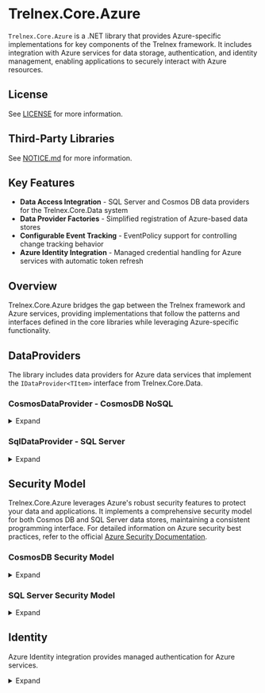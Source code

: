# Trelnex.Core.Azure

`Trelnex.Core.Azure` is a .NET library that provides Azure-specific implementations for key components of the Trelnex framework. It includes integration with Azure services for data storage, authentication, and identity management, enabling applications to securely interact with Azure resources.

## License

See [LICENSE](LICENSE) for more information.

## Third-Party Libraries

See [NOTICE.md](NOTICE.md) for more information.

## Key Features

- **Data Access Integration** - SQL Server and Cosmos DB data providers for the Trelnex.Core.Data system
- **Data Provider Factories** - Simplified registration of Azure-based data stores
- **Configurable Event Tracking** - EventPolicy support for controlling change tracking behavior
- **Azure Identity Integration** - Managed credential handling for Azure services with automatic token refresh

## Overview

Trelnex.Core.Azure bridges the gap between the Trelnex framework and Azure services, providing implementations that follow the patterns and interfaces defined in the core libraries while leveraging Azure-specific functionality.

## DataProviders

The library includes data providers for Azure data services that implement the `IDataProvider<TItem>` interface from Trelnex.Core.Data.

### CosmosDataProvider - CosmosDB NoSQL

<details>

<summary>Expand</summary>

&nbsp;

`CosmosDataProvider` is an `IDataProvider<TItem>` that uses Azure Cosmos DB NoSQL API as a backing store, providing scalable, globally distributed data access.

#### CosmosDataProvider - Dependency Injection

The `AddCosmosDataProviders` method takes a `Action<IDataProviderOptions>` `configureDataProviders` delegate. This delegate configures the necessary `IDataProvider` instances for the application.

```csharp
    public static void Add(
        IServiceCollection services,
        IConfiguration configuration,
        ILogger bootstrapLogger)
    {
        services
            .AddAuthentication(configuration)
            .AddPermissions(bootstrapLogger);

        services
            .AddSwaggerToServices()
            .AddAzureIdentity(
                configuration,
                bootstrapLogger)
            .AddCosmosDataProviders(
                configuration,
                bootstrapLogger,
                options => options.AddUsersDataProviders());
    }
```

```csharp
    public static IDataProviderOptions AddUsersDataProviders(
        this IDataProviderOptions options)
    {
        return options
            .Add<User>(
                typeName: "user",
                itemValidator: User.Validator,
                commandOperations: CommandOperations.All);
    }
```

#### CosmosDataProvider - Configuration

`appsettings.json` specifies the configuration of a `CosmosDataProvider`. Values like connection strings can be sourced from environment variables for security.

```json
  "Azure.CosmosDataProviders": {
    "EndpointUri": "FROM_ENV",
    "DatabaseId": "trelnex-core-data-tests",
    "Containers": {
      "test-item": {
        "ContainerId": "test-items",
        "EventPolicy": "AllChanges",
        "EventTimeToLive": 31556952
      },
      "encrypted-test-item": {
        "ContainerId": "test-items",
        "EventPolicy": "OnlyTrackAttributeChanges",
        "Encryption": {
          "Primary": {
            "CipherName": "AesGcm",
            "Secret": "5709bb5e-8dc6-49cf-919c-7483acca06be"
          },
          "Secondary": [
            {
              "CipherName": "AesGcm",
              "Secret": "fa577f5c-4b7c-460f-ba56-9d3ec024b3d4"
            }
          ]
        }
      }
    }
  }
```

The `EventPolicy` property controls change tracking behavior. Options include:
- `Disabled` - No events generated
- `NoChanges` - Events without property changes
- `OnlyTrackAttributeChanges` - Only `[Track]` decorated properties tracked
- `AllChanges` - All properties tracked except `[DoNotTrack]` (default)

The `EventTimeToLive` property is optional and allows automatic expiration and deletion of the events from CosmosDB. The value is expressed in seconds.

The `Encryption` section is optional and enables client-side encryption for the specified type name. When provided, properties marked with the `[Encrypt]` attribute will be automatically encrypted before storage and decrypted when retrieved, ensuring sensitive data remains protected at rest. Encrypted properties maintain their encrypted values in event change tracking for complete security.

#### CosmosDataProvider - Container Schema

The document schema in Cosmos DB follows these conventions:
  - Document id = `/id`
  - Document partition key = `/partitionKey`
  - Standard properties from `BaseItem` are mapped to appropriate fields
  - Custom properties are serialized according to JSON property name attributes

</details>

### SqlDataProvider - SQL Server

<details>

<summary>Expand</summary>

&nbsp;

`SqlDataProvider` is an `IDataProvider<TItem>` that uses Azure SQL Database or SQL Server as a backing store, providing relational database capabilities while maintaining the same command-based interface.

#### SqlDataProvider - Dependency Injection

The `AddSqlDataProviders` method takes a `Action<IDataProviderOptions>` `configureDataProviders` delegate. This delegate configures the necessary `IDataProvider` instances for the application.

```csharp
    public static void Add(
        IServiceCollection services,
        IConfiguration configuration,
        ILogger bootstrapLogger)
    {
        services
            .AddAuthentication(configuration)
            .AddPermissions(bootstrapLogger);

        services
            .AddSwaggerToServices()
            .AddAzureIdentity(
                configuration,
                bootstrapLogger)
            .AddSqlDataProviders(
                configuration,
                bootstrapLogger,
                options => options.AddUsersDataProviders());
    }
```

```csharp
    public static IDataProviderOptions AddUsersDataProviders(
        this IDataProviderOptions options)
    {
        return options
            .Add<User>(
                typeName: "user",
                itemValidator: User.Validator,
                commandOperations: CommandOperations.All);
    }
```

#### SqlDataProvider - Configuration

`appsettings.json` specifies the configuration of a `SqlDataProvider`. Connection strings can be securely loaded from environment variables.

```json
  "Azure.SqlDataProviders": {
    "DataSource": "FROM_ENV",
    "InitialCatalog": "trelnex-core-data-tests",
    "Tables": {
      "test-item": {
        "ItemTableName": "test-items",
        "EventTableName": "test-items-events",
        "EventPolicy": "AllChanges",
        "EventTimeToLive": 31556952
      },
      "encrypted-test-item": {
        "ItemTableName": "test-items",
        "EventTableName": "test-items-events",
        "EventPolicy": "OnlyTrackAttributeChanges",
        "Encryption": {
          "Primary": {
            "CipherName": "AesGcm",
            "Secret": "cf6d4e78-f4c6-4569-a6d0-de62d3aa6227"
          },
          "Secondary": [
            {
              "CipherName": "AesGcm",
              "Secret": "1c7595fe-8c36-456c-893f-f8208226249b"
            }
          ]
        }
      }
    }
  }
```

The `EventPolicy` property controls change tracking behavior. Options include:
- `Disabled` - No events generated
- `NoChanges` - Events without property changes
- `OnlyTrackAttributeChanges` - Only `[Track]` decorated properties tracked
- `AllChanges` - All properties tracked except `[DoNotTrack]` (default)

The `EventTableName` property is optional and defaults to `{ItemTableName}-events` if not specified.

The `EventTimeToLive` property is optional. When provided, it will set the expireAtDateTimeOffset value in the table. A cron job can be developed to automatically delete the events from SQL. The value is expressed in seconds.

The `Encryption` section is optional and enables client-side encryption for the specified type name. When provided, properties marked with the `[Encrypt]` attribute will be automatically encrypted before storage and decrypted when retrieved, ensuring sensitive data remains protected at rest. Encrypted properties maintain their encrypted values in event change tracking for complete security.

#### SqlDataProvider - Item Schema

The table for the items must follow the following schema.

```sql
CREATE TABLE [test-items] (
    [id] nvarchar(255) NOT NULL UNIQUE,
    [partitionKey] nvarchar(255) NOT NULL,
    [typeName] nvarchar(max) NOT NULL,
    [version] int NOT NULL,
    [createdDateTimeOffset] datetimeoffset NOT NULL,
    [updatedDateTimeOffset] datetimeoffset NOT NULL,
    [deletedDateTimeOffset] datetimeoffset NULL,
    [isDeleted] bit NULL,
    [_etag] nvarchar(255) NULL,

    ..., // TItem specific columns

    PRIMARY KEY ([id], [partitionKey])
);
```

#### SqlDataProvider - Event Schema

The table for the events must use the following schema to track changes.

```sql
CREATE TABLE [test-items-events] (
    [id] nvarchar(255) NOT NULL UNIQUE,
    [partitionKey] nvarchar(255) NOT NULL,
    [typeName] nvarchar(max) NOT NULL,
    [version] int NOT NULL,
    [createdDateTimeOffset] datetimeoffset NOT NULL,
    [updatedDateTimeOffset] datetimeoffset NOT NULL,
    [deletedDateTimeOffset] datetimeoffset NULL,
    [expireAtDateTimeOffset] datetimeoffset NULL,
    [isDeleted] bit NULL,
    [_etag] nvarchar(255) NULL,
    [saveAction] nvarchar(max) NOT NULL,
    [relatedId] nvarchar(255) NOT NULL,
    [relatedTypeName] nvarchar(max) NOT NULL,
    [changes] json NULL,
    [traceContext] nvarchar(55) NULL,
    [traceId] nvarchar(32) NULL,
    [spanId] nvarchar(16) NULL,
    PRIMARY KEY ([id], [partitionKey]),
    FOREIGN KEY ([relatedId], [partitionKey]) REFERENCES [test-items]([id], [partitionKey])
);
```

#### SqlDataProvider - Item Trigger

The following trigger must exist to check and update the item ETag for optimistic concurrency control.

```sql
CREATE TRIGGER [tr-test-items-etag]
ON [test-items]
AFTER INSERT, UPDATE
AS
BEGIN
    SET NOCOUNT ON;

    IF EXISTS (
        SELECT 1
        FROM [inserted] AS [i]
        JOIN [deleted] AS [d] ON
            [i].[id] = [d].[id] AND
            [i].[partitionKey] = [d].[partitionKey]
        WHERE [i].[_etag] != [d].[_etag]
    ) THROW 2147418524, 'Precondition Failed.', 1;

    UPDATE [test-items]
    SET [_etag] = CONVERT(nvarchar(max), NEWID())
    FROM [inserted] AS [i]
    WHERE
        [test-items].[id] = [i].[id] AND
        [test-items].[partitionKey] = [i].[partitionKey]
END;
```

#### SqlDataProvider - Event Trigger

The following trigger must exist to update the event ETag.

```sql
CREATE TRIGGER [tr-test-items-events-etag]
ON [test-items-events]
AFTER INSERT, UPDATE
AS
BEGIN
    SET NOCOUNT ON;

    UPDATE [test-items-events]
    SET [_etag] = CONVERT(nvarchar(max), NEWID())
    FROM [inserted] AS [i]
    WHERE [test-items-events].[id] = [i].[id] AND [test-items-events].[partitionKey] = [i].[partitionKey]
END;
```

</details>

## Security Model

Trelnex.Core.Azure leverages Azure's robust security features to protect your data and applications. It implements a comprehensive security model for both Cosmos DB and SQL Server data stores, maintaining a consistent programming interface. For detailed information on Azure security best practices, refer to the official [Azure Security Documentation](https://learn.microsoft.com/en-us/azure/security/).

### CosmosDB Security Model

<details>

<summary>Expand</summary>

&nbsp;

Cosmos DB security is built around network controls, RBAC permissions, and authentication.

#### Azure Setup for CosmosDB

Refer to the [Azure Cosmos DB Security Checklist](https://learn.microsoft.com/en-us/azure/cosmos-db/security-checklist) for detailed setup instructions. Key steps include:

1.  Creating a Cosmos DB Account
2.  Creating a Database and Containers
3.  Configuring Network Security (Private Endpoints or IP restrictions)
4.  Enabling Managed Identity Access

</details>

### SQL Server Security Model

<details>

<summary>Expand</summary>

&nbsp;

SQL Server security in Azure combines multiple layers of protection.

#### Azure Setup for SQL Server

Refer to the [Security best practices for SQL Database](https://learn.microsoft.com/en-us/azure/sql-database/sql-database-security-best-practices) for detailed setup. Key steps include:

1.  Creating a SQL Server and Database
2.  Configuring Network Security (Private Endpoints or Firewall Rules)
3.  Setting up Identity and Access Management (Managed Identity)
4.  Enabling Advanced Security Features (Threat Protection, Encryption)

</details>

## Identity

Azure Identity integration provides managed authentication for Azure services.

<details>

<summary>Expand</summary>

&nbsp;

Trelnex.Core.Azure uses Azure's managed identity service for secure authentication. Applications should register the `AzureCredentialProvider` and use dependency injection to obtain `TokenCredential` and access tokens.

#### Key Features of AzureCredentialProvider

- **Credential Chaining** - Tries multiple credential sources in order of preference
- **Token Caching** - Caches access tokens to reduce authentication requests
- **Automatic Token Refresh** - Manages token lifecycle and refreshes before expiration
- **Token Status Reporting** - Provides health status of all managed tokens
- **Multiple Credential Sources** - Supports WorkloadIdentity and AzureCli credential sources

#### Azure Managed Identities

Trelnex.Core.Azure uses Azure's managed identity service.

##### Workload Identity

Workload Identity is recommended for production environments in AKS. See [Use a Kubernetes service account with workload identity](https://learn.microsoft.com/en-us/azure/aks/workload-identity-use-system-assigned).

##### Azure CLI for Development

For local development, `AzureCliCredential` allows developers to use their Azure CLI login context.

#### Credential Chain Fallback

Trelnex.Core.Azure uses a credential chain approach:

```json
{
  "Azure.Credentials": {
    "Sources": [ "WorkloadIdentity", "AzureCli" ]
  }
}
```

With this configuration, the application will:

1.  First try WorkloadIdentity (suitable for production in AKS)
2.  Fall back to AzureCli (suitable for development environments)

This pattern ensures that your application can run both in production with secure managed identities and in development environments with minimal configuration changes.

#### AzureCredentialProvider - Configuration

Configure Azure credentials in your `appsettings.json`:

```json
{
  "Azure.Credentials": {
    "Sources": [ "WorkloadIdentity", "AzureCli" ]
  }
}
```

#### AzureCredentialProvider - Dependency Injection

Add Azure Identity to your service collection:

```csharp
    services
        .AddAzureIdentity(
            configuration,
            bootstrapLogger);
```

#### IAccessTokenProvider - Dependency Injection

Register clients that require access tokens:

```csharp
    // Example of registering a client that uses access tokens
    services.AddScoped<IUsersClient, UsersClient>();
```

#### IAccessTokenProvider - Usage

Use the token provider in your HTTP clients:

```csharp
using System.Net.Http.Headers;

internal class UsersClient(
    HttpClient httpClient,
    ICredentialProvider<TokenCredential> credentialProvider)
    : BaseClient(httpClient), IUsersClient
{
    public async Task<UserResponse> GetUserAsync(string userId)
    {
        // Get access token provider from credential provider
        var tokenProvider = credentialProvider.GetAccessTokenProvider("https://api.trelnex.com/.default");
        var accessToken = tokenProvider.GetAccessToken();
        var authorizationHeader = accessToken.GetAuthorizationHeader();

        // Add the authorization header to the request
        using var request = new HttpRequestMessage(HttpMethod.Get, $"users/{userId}");
        request.Headers.Authorization = AuthenticationHeaderValue.Parse(authorizationHeader);

        // Send the request
        using var response = await httpClient.SendAsync(request);

        // Process the response
        response.EnsureSuccessStatusCode();
        return await response.Content.ReadFromJsonAsync<UserResponse>();
    }
}
```

#### ManagedCredential

The `ManagedCredential` class internally manages access tokens with the following capabilities:

- **Thread-safe Token Cache** - Prevents duplicate token acquisitions for the same context
- **Automatic Token Refresh** - Uses a timer to refresh tokens before they expire
- **Error Handling** - Proper handling of credential unavailability with meaningful exceptions
- **Status Reporting** - Provides health status for all managed tokens

</details>
